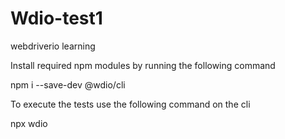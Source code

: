 # Wdio-test1
webdriverio learning 

Install required npm modules by running the following command

npm i --save-dev @wdio/cli

To execute the tests use the following command on the cli

npx wdio
